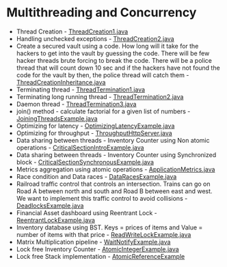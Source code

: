 # Multithreading and Concurrency
- Thread Creation - [ThreadCreation1.java](./)
- Handling unchecked exceptions - [ThreadCreation2.java](./)
- Create a secured vault using a code. How long will it take for the hackers to get into the vault by guessing the code. There will be few hacker threads brute forcing to break the code. There will be a police thread that will count down 10 sec and if the hackers have not found the code for the vault by then, the police thread will catch them - [ThreadCreationInheritance.java](./)
- Terminating thread - [ThreadTermination1.java](./)
- Terminating long running thread - [ThreadTermination2.java](./)
- Daemon thread - [ThreadTermination3.java](./)
- join() method - calculate factorial for a given list of numbers - [JoiningThreadsExample.java](./)
- Optimizing for latency - [OptimizingLatencyExample.java](./)
- Optimizing for throughput - [ThroughputHttpServer.java](./)
- Data sharing between threads - Inventory Counter using Non atomic operations - [CriticalSectionIntroExample.java](./)
- Data sharing between threads - Inventory Counter using Synchronized block - [CriticalSectionSynchronousExample.java](./)
- Metrics aggregation using atomic operations - [ApplicationMetrics.java](./)
- Race condition and Data races - [DataRacesExample.java](./)
- Railroad traffic control that controls an intersection. Trains can go on Road A between north and south and Road B between east and west. We want to implement this traffic control to avoid collisions - [DeadlocksExample.java](./)
- Financial Asset dashboard using Reentrant Lock - [ReentrantLockExample.java](./)
- Inventory database using BST. Keys = prices of items and Value = number of items with that price - [ReadWriteLockExample.java](./)
- Matrix Multiplication pipeline - [WaitNotifyExample.java](./)
- Lock free Inventory Counter - [AtomicIntegerExample.java](./)
- Lock free Stack implementation - [AtomicReferenceExample](./)
